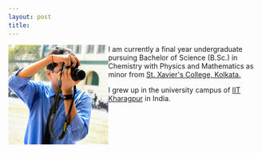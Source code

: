```yaml
---
layout: post
title: 
---
```


<img src="/assets/Profile_Image.jpeg" align="left" width="200" height="200">
<!-- ![Hey!](/assets/Profile_Image.jpeg) -->

I am currently a final year undergraduate pursuing Bachelor of Science (B.Sc.) in Chemistry with Physics and Mathematics as minor from [St. Xavier's College, Kolkata.](https://www.sxccal.edu/)

I grew up in the university campus of [IIT Kharagpur](http://www.iitkgp.ac.in/) in India.

<!-- ~

If still wondering why an aspiring scientist. Well,

Engineering: where the noble, semi-skilled laborers execute the vision of those who think and dream.

Engineer: The Oompa Loompas of Science.

[BAZINGA!](https://www.dictionary.com/e/slang/bazinga/) -->
